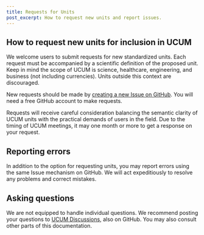 ```yaml
---
title: Requests for Units
post_excerpt: How to request new units and report issues.
---
```


## How to request new units for inclusion in UCUM

We welcome users to submit requests for new standardized units. Each request must be accompanied by a scientific definition of the proposed unit. Keep in mind the scope of UCUM is science, healthcare, engineering, and business (not including currencies). Units outside this context are discouraged.

New requests should be made by [creating a new Issue on GitHub](https://github.com/ucum-org/ucum/issues/new/choose). You will need a free GitHub account to make requests.

Requests will receive careful consideration balancing the semantic clarity of UCUM units with the practical demands of users in the field. Due to the timing of UCUM meetings, it may one month or more to get a response on your request.

## Reporting errors

In addition to the option for requesting units, you may report errors using the same Issue mechanism on GitHub. We will act expeditiously to resolve any problems and correct mistakes.

## Asking questions

We are not equipped to handle individual questions. We recommend posting your questions to [UCUM Discussions](https://github.com/ucum-org/ucum/discussions), also on GitHub. You may also consult other parts of this documentation.
